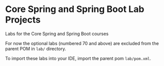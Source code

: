 # Core Spring and Spring Boot Lab Projects

Labs for the Core Spring and Spring Boot courses

For now the optional labs (numbered 70 and above) are excluded from the parent POM in `lab/` directory.

To import these labs into your IDE, import the parent pom `lab/pom.xml`.
